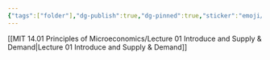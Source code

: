 ```yaml
---
{"tags":["folder"],"dg-publish":true,"dg-pinned":true,"sticker":"emoji//1f4b0","permalink":"/MIT 14.01 Principles of Microeconomics/MIT 14.01 Principles of Microeconomics/","pinned":true,"dgPassFrontmatter":true,"noteIcon":"","created":"2025-08-15T09:39:30.264+08:00","updated":"2025-04-09T11:17:33.401+08:00"}
---
```


[[MIT 14.01 Principles of Microeconomics/Lecture 01 Introduce and Supply & Demand\|Lecture 01 Introduce and Supply & Demand]]

